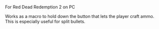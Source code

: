 For Red Dead Redemption 2 on PC

Works as a macro to hold down the button that lets the player craft ammo. This is especially useful for split bullets.
